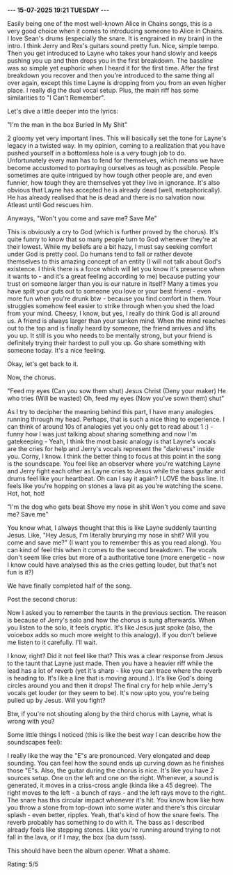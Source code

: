 <b>--- 15-07-2025 19:21 TUESDAY ---</b>

Easily being one of the most well-known Alice in Chains songs, this is a very good choice when it comes to introducing someone to Alice in Chains. I love Sean's drums (especially the snare. It is engrained in my brain) in the intro. I think Jerry and Rex's guitars sound pretty fun. Nice, simple tempo. Then you get introduced to Layne who takes your hand slowly and keeps pushing you up and then drops you in the first breakdown. The bassline was so simple yet euphoric when I heard it for the first time. After the first breakdown you recover and then you're introduced to the same thing all over again, except this time Layne is dropping from you from an even higher place. I really dig the dual vocal setup. Plus, the main riff has some similarities to "I Can't Remember".

Let's dive a little deeper into the lyrics:

"I'm the man in the box
Buried In My Shit"

2 gloomy yet very important lines. This will basically set the tone for Layne's legacy in a twisted way. In my opinion, coming to a realization that you have pushed yourself in a bottomless hole is a very tough job to do. Unfortunately every man has to fend for themselves, which means we have become accustomed to portraying ourselves as tough as possible. People sometimes are quite intrigued by how tough other people are, and even funnier, how tough they are themselves yet they live in ignorance. It's also obvious that Layne has accepted he is already dead (well, metaphorically). He has already realised that he is dead and there is no salvation now. Atleast until God rescues him.

Anyways,
"Won't you come and save me?
Save Me"

This is obviously a cry to God (which is further proved by the chorus). It's quite funny to know that so many people turn to God whenever they're at their lowest. While my beliefs are a bit hazy, I must say seeking comfort under God is pretty cool. Do humans tend to fall or rather devote themselves to this amazing concept of an entity (I will not talk about God's existence. I think there is a force which will let you know it's presence when it wants to - and it's a great feeling according to me) because putting your trust on someone larger than you is our nature in itself? Many a times you have spilt your guts out to someone you love or your best friend - even more fun when you're drunk btw - because you find comfort in them. Your struggles somehow feel easier to strike through when you shed the load from your mind. Cheesy, I know, but yes, I really do think God is all around us. A friend is always larger than your sunken mind. When the mind reaches out to the top and is finally heard by someone, the friend arrives and lifts you up. It still is you who needs to be mentally strong, but your friend is definitely trying their hardest to pull you up. Go share something with someone today. It's a nice feeling.

Okay, let's get back to it.

Now, the chorus.

"Feed my eyes
(Can you sow them shut)
Jesus Christ
(Deny your maker)
He who tries
(Will be wasted)
Oh, feed my eyes
(Now you've sown them) shut"

As I try to decipher the meaning behind this part, I have many analogies running through my head. Perhaps, that is such a nice thing to experience. I can think of around 10s of analogies yet you only get to read about 1 :) - funny how I was just talking about sharing something and now I'm gatekeeping - Yeah, I think the most basic analogy is that Layne's vocals are the cries for help and Jerry's vocals represent the "darkness" inside you. Corny, I know. I think the better thing to focus at this point in the song is the soundscape. You feel like an observer where you're watching Layne and Jerry fight each other as Layne cries to Jesus while the bass guitar and drums feel like your heartbeat. Oh can I say it again? I LOVE the bass line. It feels like you're hopping on stones a lava pit as you're watching the scene. Hot, hot, hot!

"I'm the dog who gets beat
Shove my nose in shit
Won't you come and save me?
Save me"

You know what, I always thought that this is like Layne suddenly taunting Jesus. Like, "Hey Jesus, I'm literally brurying my nose in shit? Will you come and save me?" (I want you to remember this as you read along). You can kind of feel this when it comes to the second breakdown. The vocals don't seem like cries but more of a authoritative tone (more energetic - now I know could have analysed this as the cries getting louder, but that's not fun is it?)

We have finally completed half of the song.

Post the second chorus:

Now I asked you to remember the taunts in the previous section. The reason is because of Jerry's solo and how the chorus is sung afterwards. When you listen to the solo, it feels cryptic. It's like Jesus just spoke (also, the voicebox adds so much more weight to this analogy). If you don't believe me listen to it carefully. I'll wait.

I know, right? Did it not feel like that? This was a clear response from Jesus to the taunt that Layne just made. Then you have a heavier riff while the lead has a lot of reverb (yet it's sharp - like you can trace where the reverb is heading to. It's like a line that is moving around.). It's like God's doing circles around you and then it drops! The final cry for help while Jerry's vocals get louder (or they seem to be). It's now upto you, you're being pulled up by Jesus. Will you fight?

Btw, if you're not shouting along by the third chorus with Layne, what is wrong with you?


Some little things I noticed (this is like the best way I can describe how the soundscapes feel):

I really like the way the "E"s are pronounced. Very elongated and deep sounding. You can feel how the sound ends up curving down as he finishes those "E"s. Also, the guitar during the chorus is nice. It's like you have 2 sources setup. One on the left and one on the right. Whenever, a sound is generated, it moves in a criss-cross angle (kinda like a 45 degree). The right moves to the left - a bunch of rays - and the left rays move to the right. The snare has this circular impact whenever it's hit. You know how like how you throw a stone from top-down into some water and there's this circular splash - even better, ripples. Yeah, that's kind of how the snare feels. The reverb probably has something to do with it. The bass as I described already feels like stepping stones. Like you're running around trying to not fall in the lava, or if I may, the box (ba dum tsss).


This should have been the album opener. What a shame.

Rating: 5/5